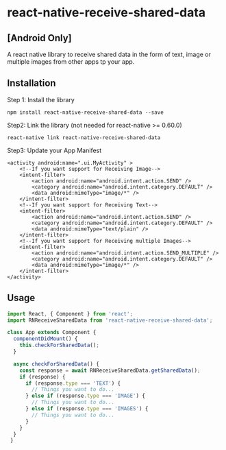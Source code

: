 
# react-native-receive-shared-data

## [Android Only]

A react native library to receive shared data in the form of text, image or multiple images from other apps tp your app.

## Installation

Step 1: Install the library
```
npm install react-native-receive-shared-data --save
```

Step2: Link the library (not needed for react-native >= 0.60.0)
```
react-native link react-native-receive-shared-data
```

Step3: Update your App Manifest

```
<activity android:name=".ui.MyActivity" >
    <!--If you want support for Receiving Image-->
    <intent-filter>
        <action android:name="android.intent.action.SEND" />
        <category android:name="android.intent.category.DEFAULT" />
        <data android:mimeType="image/*" />
    </intent-filter>
    <!--If you want support for Receiving Text-->
    <intent-filter>
        <action android:name="android.intent.action.SEND" />
        <category android:name="android.intent.category.DEFAULT" />
        <data android:mimeType="text/plain" />
    </intent-filter>
    <!--If you want support for Receiving multiple Images-->
    <intent-filter>
        <action android:name="android.intent.action.SEND_MULTIPLE" />
        <category android:name="android.intent.category.DEFAULT" />
        <data android:mimeType="image/*" />
    </intent-filter>
</activity>
```



## Usage
```javascript
import React, { Component } from 'react';
import RNReceiveSharedData from 'react-native-receive-shared-data';

class App extends Component {
  componentDidMount() {
    this.checkForSharedData();
  }

  async checkForSharedData() {
    const response = await RNReceiveSharedData.getSharedData();
    if (response) {
      if (response.type === 'TEXT') {
        // Things you want to do...
      } else if (response.type === 'IMAGE') {
        // Things you want to do...
      } else if (response.type === 'IMAGES') {
        // Things you want to do...
      }
    }
  }
 }
```
  
